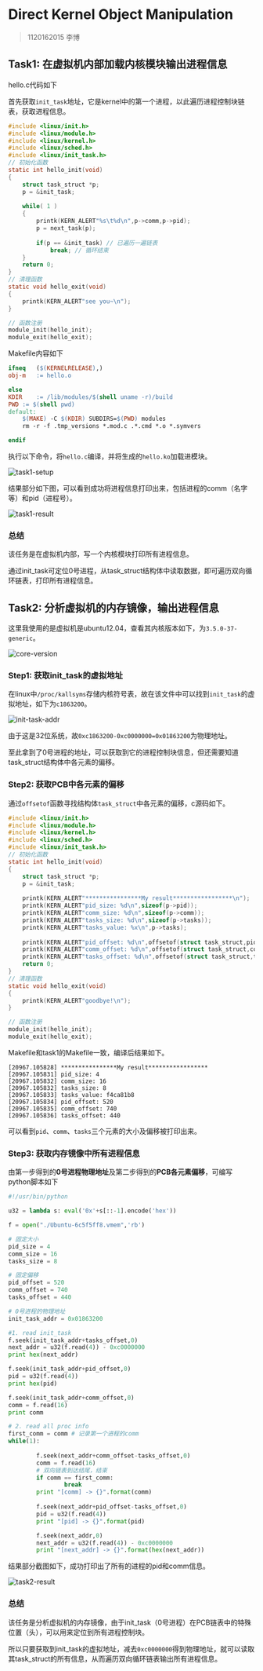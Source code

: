 # Direct Kernel Object Manipulation

> 1120162015 李博

## Task1: 在虚拟机内部加载内核模块输出进程信息

hello.c代码如下

首先获取`init_task`地址，它是kernel中的第一个进程，以此遍历进程控制块链表，获取进程信息。

```c
#include <linux/init.h>
#include <linux/module.h>
#include <linux/kernel.h>
#include <linux/sched.h>
#include <linux/init_task.h>
// 初始化函数
static int hello_init(void)
{
    struct task_struct *p;
    p = &init_task;
    
	while( 1 )
    {
        printk(KERN_ALERT"%s\t%d\n",p->comm,p->pid);
        p = next_task(p);
        
        if(p == &init_task) // 已遍历一遍链表
            break; // 循环结束
    }
    return 0;
}
// 清理函数
static void hello_exit(void)
{
    printk(KERN_ALERT"see you~\n");
}

// 函数注册
module_init(hello_init);  
module_exit(hello_exit);
```

Makefile内容如下

```makefile
ifneq	($(KERNELRELEASE),)
obj-m	:= hello.o 

else
KDIR	:= /lib/modules/$(shell uname -r)/build
PWD	:= $(shell pwd)
default:	
	$(MAKE) -C $(KDIR) SUBDIRS=$(PWD) modules 
	rm -r -f .tmp_versions *.mod.c .*.cmd *.o *.symvers 

endif
```

执行以下命令，将`hello.c`编译，并将生成的`hello.ko`加载进模块。

![task1-setup](../images/lab8-task1-setup.png)

结果部分如下图，可以看到成功将进程信息打印出来，包括进程的comm（名字等）和pid（进程号）。

![task1-result](../images/lab8-task1-result.png)

### 总结

该任务是在虚拟机内部，写一个内核模块打印所有进程信息。

通过init_task可定位0号进程，从task_struct结构体中读取数据，即可遍历双向循环链表，打印所有进程信息。



## Task2: 分析虚拟机的内存镜像，输出进程信息

这里我使用的是虚拟机是ubuntu12.04，查看其内核版本如下，为`3.5.0-37-generic`。

![core-version](../images/lab8-task2-core-version.png)

### Step1: 获取init_task的虚拟地址

在linux中`/proc/kallsyms`存储内核符号表，故在该文件中可以找到`init_task`的虚拟地址，如下为`c1863200`。

![init-task-addr](../images/lab8-task2-init-task-addr.png)

由于这是32位系统，故`0xc1863200-0xc0000000=0x01863200`为物理地址。

至此拿到了0号进程的地址，可以获取到它的进程控制块信息，但还需要知道task_struct结构体中各元素的偏移。

### Step2: 获取PCB中各元素的偏移

通过`offsetof`函数寻找结构体`task_struct`中各元素的偏移，c源码如下。

```c
#include <linux/init.h>
#include <linux/module.h>
#include <linux/kernel.h>
#include <linux/sched.h>
#include <linux/init_task.h>
// 初始化函数
static int hello_init(void)
{
    struct task_struct *p;
    p = &init_task;
    
    printk(KERN_ALERT"****************My result*****************\n");
    printk(KERN_ALERT"pid_size: %d\n",sizeof(p->pid));
    printk(KERN_ALERT"comm_size: %d\n",sizeof(p->comm));
    printk(KERN_ALERT"tasks_size: %d\n",sizeof(p->tasks));
    printk(KERN_ALERT"tasks_value: %x\n",p->tasks);
    
    printk(KERN_ALERT"pid_offset: %d\n",offsetof(struct task_struct,pid));
    printk(KERN_ALERT"comm_offset: %d\n",offsetof(struct task_struct,comm));
    printk(KERN_ALERT"tasks_offset: %d\n",offsetof(struct task_struct,tasks));
    return 0;
}
// 清理函数
static void hello_exit(void)
{
    printk(KERN_ALERT"goodbye!\n");
}

// 函数注册
module_init(hello_init);  
module_exit(hello_exit);
```

Makefile和task1的Makefile一致，编译后结果如下。

```shell
[20967.105828] ****************My result*****************
[20967.105831] pid_size: 4
[20967.105832] comm_size: 16
[20967.105832] tasks_size: 8
[20967.105833] tasks_value: f4ca81b8
[20967.105834] pid_offset: 520
[20967.105835] comm_offset: 740
[20967.105836] tasks_offset: 440
```

可以看到`pid`、`comm`、`tasks`三个元素的大小及偏移被打印出来。

### Step3: 获取内存镜像中所有进程信息

由第一步得到的**0号进程物理地址**及第二步得到的**PCB各元素偏移**，可编写python脚本如下

```python
#!/usr/bin/python

u32 = lambda s: eval('0x'+s[::-1].encode('hex'))

f = open("./Ubuntu-6c5f5ff8.vmem",'rb')

# 固定大小
pid_size = 4
comm_size = 16
tasks_size = 8

# 固定偏移
pid_offset = 520
comm_offset = 740
tasks_offset = 440

# 0号进程的物理地址
init_task_addr = 0x01863200

#1. read init_task
f.seek(init_task_addr+tasks_offset,0)
next_addr = u32(f.read(4)) - 0xc0000000
print hex(next_addr)

f.seek(init_task_addr+pid_offset,0)
pid = u32(f.read(4))
print hex(pid)

f.seek(init_task_addr+comm_offset,0)
comm = f.read(16)
print comm

# 2. read all proc info
first_comm = comm # 记录第一个进程的comm
while(1):
    
        f.seek(next_addr+comm_offset-tasks_offset,0)
        comm = f.read(16)
        # 双向链表到达结尾，结束
        if comm == first_comm:
                break
        print "[comm] -> {}".format(comm)
        
        f.seek(next_addr+pid_offset-tasks_offset,0)
        pid = u32(f.read(4))
        print "[pid] -> {}".format(pid)

        f.seek(next_addr,0)
        next_addr = u32(f.read(4)) - 0xc0000000
        print "[next_addr] -> {}".format(hex(next_addr))
```

结果部分截图如下，成功打印出了所有的进程的pid和comm信息。

![task2-result](../images/lab8-task2-result.png)

### 总结

该任务是分析虚拟机的内存镜像，由于init_task（0号进程）在PCB链表中的特殊位置（头），可以用来定位到所有进程控制块。

所以只要获取到init_task的虚拟地址，减去`0xc0000000`得到物理地址，就可以读取其task_struct的所有信息，从而遍历双向循环链表输出所有进程信息。